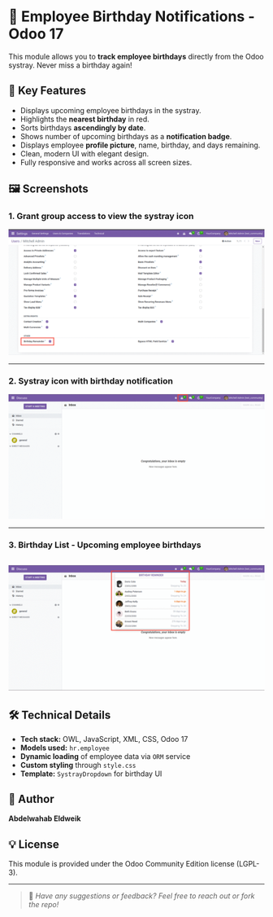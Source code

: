 # 🎂 Employee Birthday Notifications - Odoo 17

This module allows you to **track employee birthdays** directly from the Odoo systray. Never miss a birthday again!

## 📌 Key Features

- Displays upcoming employee birthdays in the systray.
- Highlights the **nearest birthday** in red.
- Sorts birthdays **ascendingly by date**.
- Shows number of upcoming birthdays as a **notification badge**.
- Displays employee **profile picture**, name, birthday, and days remaining.
- Clean, modern UI with elegant design.
- Fully responsive and works across all screen sizes.

## 🖼️ Screenshots

### 1. Grant group access to view the systray icon
![Grant Access](sdm_birthday_notification/static/description/first.png)

---

### 2. Systray icon with birthday notification
![Systray](sdm_birthday_notification/static/description/second.png)

---

### 3. Birthday List - Upcoming employee birthdays
![Birthday List](sdm_birthday_notification/static/description/third.png)
---

## 🛠️ Technical Details

- **Tech stack:** OWL, JavaScript, XML, CSS, Odoo 17
- **Models used:** `hr.employee`
- **Dynamic loading** of employee data via `ORM` service
- **Custom styling** through `style.css`
- **Template:** `SystrayDropdown` for birthday UI


## 👤 Author

**Abdelwahab Eldweik**  

## 💡 License

This module is provided under the Odoo Community Edition license (LGPL-3).

---

> 💬 _Have any suggestions or feedback? Feel free to reach out or fork the repo!_


